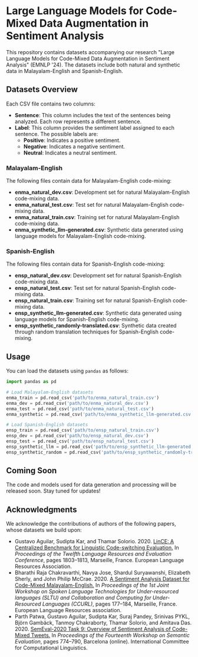 # Large Language Models for Code-Mixed Data Augmentation in Sentiment Analysis
This repository contains datasets accompanying our research "Large Language Models for Code-Mixed Data Augmentation in Sentiment Analysis" (EMNLP '24). The datasets include both natural and synthetic data in Malayalam-English and Spanish-English.

## Datasets Overview

Each CSV file contains two columns:
- **Sentence**: This column includes the text of the sentences being analyzed. Each row represents a different sentence.
- **Label**: This column provides the sentiment label assigned to each sentence. The possible labels are:
  - **Positive**: Indicates a positive sentiment.
  - **Negative**: Indicates a negative sentiment.
  - **Neutral**: Indicates a neutral sentiment.

### Malayalam-English
The following files contain data for Malayalam-English code-mixing:

- **enma_natural_dev.csv**: Development set for natural Malayalam-English code-mixing data.
- **enma_natural_test.csv**: Test set for natural Malayalam-English code-mixing data.
- **enma_natural_train.csv**: Training set for natural Malayalam-English code-mixing data.
- **enma_synthetic_llm-generated.csv**: Synthetic data generated using language models for Malayalam-English code-mixing.

### Spanish-English
The following files contain data for Spanish-English code-mixing:

- **ensp_natural_dev.csv**: Development set for natural Spanish-English code-mixing data.
- **ensp_natural_test.csv**: Test set for natural Spanish-English code-mixing data.
- **ensp_natural_train.csv**: Training set for natural Spanish-English code-mixing data.
- **ensp_synthetic_llm-generated.csv**: Synthetic data generated using language models for Spanish-English code-mixing.
- **ensp_synthetic_randomly-translated.csv**: Synthetic data created through random translation techniques for Spanish-English code-mixing.
  
## Usage
You can load the datasets using `pandas` as follows:

```python
import pandas as pd

# Load Malayalam-English datasets
enma_train = pd.read_csv('path/to/enma_natural_train.csv')
enma_dev = pd.read_csv('path/to/enma_natural_dev.csv')
enma_test = pd.read_csv('path/to/enma_natural_test.csv')
enma_synthetic = pd.read_csv('path/to/enma_synthetic_llm-generated.csv')

# Load Spanish-English datasets
ensp_train = pd.read_csv('path/to/ensp_natural_train.csv')
ensp_dev = pd.read_csv('path/to/ensp_natural_dev.csv')
ensp_test = pd.read_csv('path/to/ensp_natural_test.csv')
ensp_synthetic_llm = pd.read_csv('path/to/ensp_synthetic_llm-generated.csv')
ensp_synthetic_random = pd.read_csv('path/to/ensp_synthetic_randomly-translated.csv')
```
## Coming Soon
The code and models used for data generation and processing will be released soon. Stay tuned for updates!

## Acknowledgments
We acknowledge the contributions of authors of the following papers, whose datasets we build upon:

- Gustavo Aguilar, Sudipta Kar, and Thamar Solorio. 2020. [LinCE: A Centralized Benchmark for Linguistic Code-switching Evaluation.](https://aclanthology.org/2020.lrec-1.223/) In *Proceedings of the Twelfth Language Resources and Evaluation Conference*, pages 1803–1813, Marseille, France. European Language Resources Association.
- Bharathi Raja Chakravarthi, Navya Jose, Shardul Suryawanshi, Elizabeth Sherly, and John Philip McCrae. 2020. [A Sentiment Analysis Dataset for Code-Mixed Malayalam-English.](https://aclanthology.org/2020.sltu-1.25/) In *Proceedings of the 1st Joint Workshop on Spoken Language Technologies for Under-resourced languages (SLTU) and Collaboration and Computing for Under-Resourced Languages (CCURL)*, pages 177–184, Marseille, France. European Language Resources association.
- Parth Patwa, Gustavo Aguilar, Sudipta Kar, Suraj Pandey, Srinivas PYKL, Björn Gambäck, Tanmoy Chakraborty, Thamar Solorio, and Amitava Das. 2020. [SemEval-2020 Task 9: Overview of Sentiment Analysis of Code-Mixed Tweets.](https://aclanthology.org/2020.semeval-1.100/) In *Proceedings of the Fourteenth Workshop on Semantic Evaluation*, pages 774–790, Barcelona (online). International Committee for Computational Linguistics.
